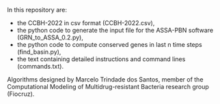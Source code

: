 
In this repository are:

  - the CCBH-2022 in csv format (CCBH-2022.csv),
  - the python code to generate the input file for the ASSA-PBN software (GRN_to_ASSA_0.2.py),
  - the python code to compute conserved genes in last n time steps (find_basin.py),
  - the text containing detailed instructions and command lines (commands.txt).

Algorithms designed by Marcelo Trindade dos Santos, member of the Computational Modeling of Multidrug-resistant Bacteria research group (Fiocruz).
